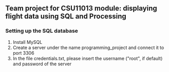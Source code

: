 ## Team project for CSU11013 module: displaying flight data using SQL and Processing

### Setting up the SQL database
1. Install MySQL
2. Create a server under the name programming_project and connect it to port 3306
3. In the file credentials.txt, please insert the username ("root", if default) and password of the server

